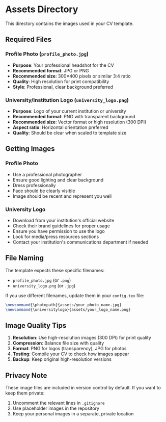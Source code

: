 # Assets Directory

This directory contains the images used in your CV template.

## Required Files

### Profile Photo (`profile_photo.jpg`)
- **Purpose**: Your professional headshot for the CV
- **Recommended format**: JPG or PNG
- **Recommended size**: 300×400 pixels or similar 3:4 ratio
- **Quality**: High resolution for print compatibility
- **Style**: Professional, clear background preferred

### University/Institution Logo (`university_logo.png`)
- **Purpose**: Logo of your current institution or university
- **Recommended format**: PNG with transparent background
- **Recommended size**: Vector format or high resolution (300 DPI)
- **Aspect ratio**: Horizontal orientation preferred
- **Quality**: Should be clear when scaled to template size

## Getting Images

### Profile Photo
- Use a professional photographer
- Ensure good lighting and clear background
- Dress professionally
- Face should be clearly visible
- Image should be recent and represent you well

### University Logo
- Download from your institution's official website
- Check their brand guidelines for proper usage
- Ensure you have permission to use the logo
- Look for media/press resources sections
- Contact your institution's communications department if needed

## File Naming

The template expects these specific filenames:
- `profile_photo.jpg` (or `.png`)
- `university_logo.png` (or `.jpg`)

If you use different filenames, update them in your `config.tex` file:

```latex
\newcommand{\photopath}{assets/your_photo_name.jpg}
\newcommand{\universitylogo}{assets/your_logo_name.png}
```

## Image Quality Tips

1. **Resolution**: Use high-resolution images (300 DPI) for print quality
2. **Compression**: Balance file size with quality
3. **Format**: PNG for logos (transparency), JPG for photos
4. **Testing**: Compile your CV to check how images appear
5. **Backup**: Keep original high-resolution versions

## Privacy Note

These image files are included in version control by default. If you want to keep them private:

1. Uncomment the relevant lines in `.gitignore`
2. Use placeholder images in the repository
3. Keep your personal images in a separate, private location
